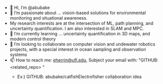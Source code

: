 - 👋 Hi, I’m @abubake
- 👀 I’m passionate about ... vision-based solutions for environmental monitoring and situational awareness.
- My research interests are at the intersection of ML, path planning, and uncertainty quantification. I am also interested in SLAM and MPC.
- 🌱 I’m currently learning ... uncertainty quantification in 3D maps, and modern control theory
- 💞️ I’m looking to collaborate on computer vision and undewater robotics projects, with a special interest in ocean sampling and observation systems
- 📫 How to reach me: eherrin@ufl.edu, Subject your email with: "GITHUB: <related_repo> <two or three word summary>"
  - Ex:) GITHUB: abubake/catfishElectrofisher collaboration idea

<!---
abubake/abubake is a ✨ special ✨ repository because its `README.md` (this file) appears on your GitHub profile.
You can click the Preview link to take a look at your changes.
--->
